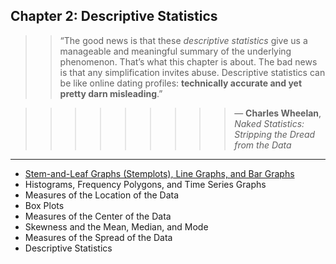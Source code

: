 ## Chapter 2: Descriptive Statistics

> > “The good news is that these _descriptive statistics_ give us a manageable and meaningful summary of the underlying phenomenon. That’s what this chapter is about. The bad news is that any simplification invites abuse. Descriptive statistics can be like online dating profiles: **technically accurate and yet pretty darn misleading**.” 

> > > > > > > > > ― **Charles Wheelan**, _Naked Statistics: Stripping the Dread from the Data_

-----

* [Stem-and-Leaf Graphs (Stemplots), Line Graphs, and Bar Graphs](http://paigevie.ws/2_1_Descriptive_Statistics.html)
* Histograms, Frequency Polygons, and Time Series Graphs 
* Measures of the Location of the Data
* Box Plots
* Measures of the Center of the Data
* Skewness and the Mean, Median, and Mode
* Measures of the Spread of the Data
* Descriptive Statistics
